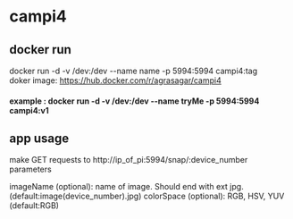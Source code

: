 # campi4

## docker run
docker run -d -v /dev:/dev --name name -p 5994:5994 campi4:tag     
doker image: https://hub.docker.com/r/agrasagar/campi4     
#### example : docker run -d -v /dev:/dev --name tryMe -p 5994:5994 campi4:v1

## app usage
make GET requests to http://ip_of_pi:5994/snap/:device_number
parameters

imageName (optional): name of image. Should end with ext jpg. (default:image(device_number).jpg)
colorSpace (optional): RGB, HSV, YUV (default:RGB)

